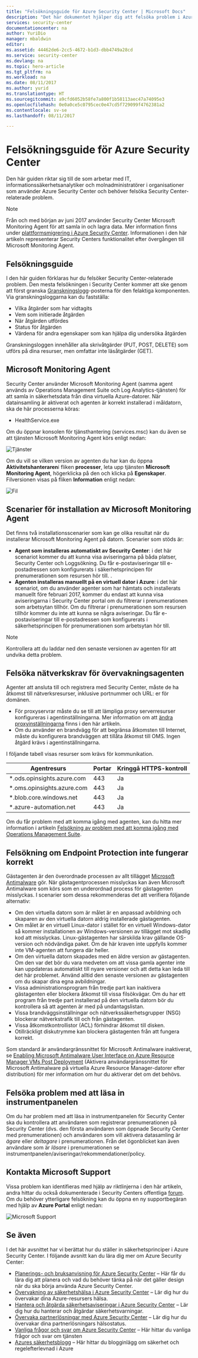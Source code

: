 ```yaml
---
title: "Felsökningsguide för Azure Security Center | Microsoft Docs"
description: "Det här dokumentet hjälper dig att felsöka problem i Azure Security Center."
services: security-center
documentationcenter: na
author: YuriDio
manager: mbaldwin
editor: 
ms.assetid: 44462de6-2cc5-4672-b1d3-dbb4749a28cd
ms.service: security-center
ms.devlang: na
ms.topic: hero-article
ms.tgt_pltfrm: na
ms.workload: na
ms.date: 08/11/2017
ms.author: yurid
ms.translationtype: HT
ms.sourcegitcommit: a9cfd6052b58fe7a800f1b58113aec47a74095e3
ms.openlocfilehash: 0e0a0ce5c0795cec0e47cd5f729099f4762381a2
ms.contentlocale: sv-se
ms.lasthandoff: 08/11/2017

---
```

# <a name="azure-security-center-troubleshooting-guide"></a>Felsökningsguide för Azure Security Center
Den här guiden riktar sig till de som arbetar med IT, informationssäkerhetsanalytiker och molnadministratörer i organisationer som använder Azure Security Center och behöver felsöka Security Center-relaterade problem.

>[!NOTE] 
>Från och med början av juni 2017 använder Security Center Microsoft Monitoring Agent för att samla in och lagra data. Mer information finns under [plattformsmigrering i Azure Security Center](security-center-platform-migration.md). Informationen i den här artikeln representerar Security Centers funktionalitet efter övergången till Microsoft Monitoring Agent.
>

## <a name="troubleshooting-guide"></a>Felsökningsguide
I den här guiden förklaras hur du felsöker Security Center-relaterade problem. Den mesta felsökningen i Security Center kommer att ske genom att först granska [Granskningslogg](https://azure.microsoft.com/updates/audit-logs-in-azure-preview-portal/)-posterna för den felaktiga komponenten. Via granskningsloggarna kan du fastställa:

* Vilka åtgärder som har vidtagits
* Vem som initierade åtgärden
* När åtgärden utfördes
* Status för åtgärden
* Värdena för andra egenskaper som kan hjälpa dig undersöka åtgärden

Granskningsloggen innehåller alla skrivåtgärder (PUT, POST, DELETE) som utförs på dina resurser, men omfattar inte läsåtgärder (GET).

## <a name="microsoft-monitoring-agent"></a>Microsoft Monitoring Agent
Security Center använder Microsoft Monitoring Agent (samma agent används av Operations Management Suite och Log Analytics-tjänsten) för att samla in säkerhetsdata från dina virtuella Azure-datorer. När datainsamling är aktiverat och agenten är korrekt installerad i måldatorn, ska de här processerna köras:

* HealthService.exe

Om du öppnar konsolen för tjänsthantering (services.msc) kan du även se att tjänsten Microsoft Monitoring Agent körs enligt nedan:

![Tjänster](./media/security-center-troubleshooting-guide/security-center-troubleshooting-guide-fig5.png)

Om du vill se vilken version av agenten du har kan du öppna **Aktivitetshanteraren**i fliken **processer**, leta upp tjänsten **Microsoft Monitoring Agent**, högerklicka på den och klicka på **Egenskaper**. Filversionen visas på fliken **Information** enligt nedan:

![Fil](./media/security-center-troubleshooting-guide/security-center-troubleshooting-guide-fig6.png)
   

## <a name="microsoft-monitoring-agent-installation-scenarios"></a>Scenarier för installation av Microsoft Monitoring Agent
Det finns två installationsscenarier som kan ge olika resultat när du installerar Microsoft Monitoring Agent på datorn. Scenarier som stöds är:

* **Agent som installeras automatiskt av Security Center**: i det här scenariot kommer du att kunna visa aviseringarna på båda platser, Security Center och Loggsökning. Du får e-postaviseringar till e-postadressen som konfigurerats i säkerhetsprincipen för prenumerationen som resursen hör till.
.
* **Agenten installeras manuellt på en virtuell dator i Azure**: i det här scenariot, om du använder agenter som har hämtats och installerats manuellt före februari 2017, kommer du endast att kunna visa aviseringarna i Security Center portal om du filtrerar i prenumerationen som arbetsytan tillhör. Om du filtrerar i prenumerationen som resursen tillhör kommer du inte att kunna se några aviseringar. Du får e-postaviseringar till e-postadressen som konfigurerats i säkerhetsprincipen för prenumerationen som arbetsytan hör till.

>[!NOTE]
> Kontrollera att du laddar ned den senaste versionen av agenten för att undvika detta problem.
> 

## <a name="troubleshooting-monitoring-agent-network-requirements"></a>Felsöka nätverkskrav för övervakningsagenten
Agenter att ansluta till och registrera med Security Center, måste de ha åtkomst till nätverksresurser, inklusive portnummer och URL: er för domänen.

- För proxyservrar måste du se till att lämpliga proxy serverresurser konfigureras i agentinställningarna. Mer information om att [ändra proxyinställningarna](https://docs.microsoft.com/en-us/azure/log-analytics/log-analytics-windows-agents#configure-proxy-settings) finns i den här artikeln.
- Om du använder en brandvägg för att begränsa åtkomsten till Internet, måste du konfigurera brandväggen att tillåta åtkomst till OMS. Ingen åtgärd krävs i agentinställningarna.

I följande tabell visas resurser som krävs för kommunikation.

| Agentresurs | Portar | Kringgå HTTPS-kontroll |
|---|---|---|
| *.ods.opinsights.azure.com | 443 | Ja |
| *.oms.opinsights.azure.com | 443 | Ja |
| *.blob.core.windows.net | 443 | Ja |
| *.azure-automation.net | 443 | Ja |

Om du får problem med att komma igång med agenten, kan du hitta mer information i artikeln [Felsökning av problem med att komma igång med Operations Management Suite](https://support.microsoft.com/en-us/help/3126513/how-to-troubleshoot-operations-management-suite-onboarding-issues).


## <a name="troubleshooting-endpoint-protection-not-working-properly"></a>Felsökning om Endpoint Protection inte fungerar korrekt

Gästagenten är den överordnade processen av allt tillägget [Microsoft Antimalware](../security/azure-security-antimalware.md) gör. När gästagentprocessen misslyckas kan även Microsoft Antimalware som körs som en underordnad process för gästagenten misslyckas.  I scenarier som dessa rekommenderas det att verifiera följande alternativ:

- Om den virtuella datorn som är målet är en anpassad avbildning och skaparen av den virtuella datorn aldrig installerade gästagenten.
- Om målet är en virtuell Linux-dator i stället för en virtuell Windows-dator så kommer installationen av Windows-versionen av tillägget mot skadlig kod att misslyckas. Linux-gästagenten har särskilda krav gällande OS-version och nödvändiga paket. Om de här kraven inte uppfylls kommer inte VM-agenten att fungera där heller. 
- Om den virtuella datorn skapades med en äldre version av gästagenten. Om den var det bör du vara medveten om att vissa gamla agenter inte kan uppdateras automatiskt till nyare versioner och att detta kan leda till det här problemet. Använd alltid den senaste versionen av gästagenten om du skapar dina egna avbildningar.
- Vissa administrationsprogram från tredje part kan inaktivera gästagenten eller blockera åtkomst till vissa filsökvägar. Om du har ett program från tredje part installerad på den virtuella datorn bör du kontrollera så att agenten är med på undantagslistan.
- Vissa brandväggsinställningar och nätverkssäkerhetsgrupper (NSG) blockerar nätverkstrafik till och från gästagenten.
- Vissa åtkomstkontrollistor (ACL) förhindrar åtkomst till disken.
- Otillräckligt diskutrymme kan blockera gästagenten från att fungera korrekt. 

Som standard är användargränssnittet för Microsoft Antimalware inaktiverat, se [Enabling Microsoft Antimalware User Interface on Azure Resource Manager VMs Post Deployment](https://blogs.msdn.microsoft.com/azuresecurity/2016/03/09/enabling-microsoft-antimalware-user-interface-post-deployment/) (Aktivera användargränssnittet för Microsoft Antimalware på virtuella Azure Resource Manager-datorer efter distribution) för mer information om hur du aktiverar det om det behövs.

## <a name="troubleshooting-problems-loading-the-dashboard"></a>Felsöka problem med att läsa in instrumentpanelen

Om du har problem med att läsa in instrumentpanelen för Security Center ska du kontrollera att användaren som registrerar prenumerationen på Security Center (dvs. den första användaren som öppnade Security Center med prenumerationen) och användaren som vill aktivera datasamling är *ägare* eller *deltagare* i prenumerationen. Från det ögonblicket kan även användare som är *läsare* i prenumerationen se instrumentpanelen/aviseringar/rekommendationer/policy.

## <a name="contacting-microsoft-support"></a>Kontakta Microsoft Support
Vissa problem kan identifieras med hjälp av riktlinjerna i den här artikeln, andra hittar du också dokumenterade i Security Centers offentliga [forum](https://social.msdn.microsoft.com/Forums/en-US/home?forum=AzureSecurityCenter). Om du behöver ytterligare felsökning kan du öppna en ny supportbegäran med hjälp av **Azure Portal** enligt nedan: 

![Microsoft Support](./media/security-center-troubleshooting-guide/security-center-troubleshooting-guide-fig2.png)


## <a name="see-also"></a>Se även
I det här avsnittet har vi berättat hur du ställer in säkerhetsprinciper i Azure Security Center. I följande avsnitt kan du lära dig mer om Azure Security Center:

* [Planerings- och bruksanvisning för Azure Security Center](security-center-planning-and-operations-guide.md) – Här får du lära dig att planera och vad du behöver tänka på när det gäller design när du ska börja använda Azure Security Center.
* [Övervakning av säkerhetshälsa i Azure Security Center](security-center-monitoring.md) – Lär dig hur du övervakar dina Azure-resursers hälsa.
* [Hantera och åtgärda säkerhetsaviseringar i Azure Security Center](security-center-managing-and-responding-alerts.md) – Lär dig hur du hanterar och åtgärdar säkerhetsvarningar.
* [Övervaka partnerlösningar med Azure Security Center](security-center-partner-solutions.md) – Lär dig hur du övervakar dina partnerlösningars hälsostatus.
* [Vanliga frågor och svar om Azure Security Center](security-center-faq.md) – Här hittar du vanliga frågor och svar om tjänsten
* [Azures säkerhetsblogg](http://blogs.msdn.com/b/azuresecurity/) – Här hittar du blogginlägg om säkerhet och regelefterlevnad i Azure


